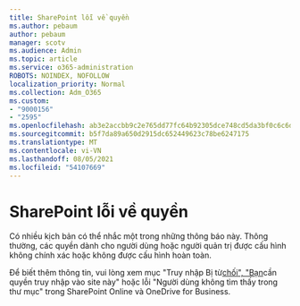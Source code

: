 ```yaml
---
title: SharePoint lỗi về quyền
ms.author: pebaum
author: pebaum
manager: scotv
ms.audience: Admin
ms.topic: article
ms.service: o365-administration
ROBOTS: NOINDEX, NOFOLLOW
localization_priority: Normal
ms.collection: Adm_O365
ms.custom:
- "9000156"
- "2595"
ms.openlocfilehash: ab3e2accbb9c2e765dd77fc64b92305dce748cd5da3bf0c6c6dd8414737c709f
ms.sourcegitcommit: b5f7da89a650d2915dc652449623c78be6247175
ms.translationtype: MT
ms.contentlocale: vi-VN
ms.lasthandoff: 08/05/2021
ms.locfileid: "54107669"
---
```

# <a name="sharepoint-permissions-errors"></a>SharePoint lỗi về quyền

Có nhiều kịch bản có thể nhắc một trong những thông báo này. Thông thường, các quyền dành cho người dùng hoặc người quản trị được cấu hình không chính xác hoặc không được cấu hình hoàn toàn. 

Để biết thêm thông tin, vui lòng xem mục "Truy nhập Bị từ[chối", "Bạn](https://docs.microsoft.com/sharepoint/support/administration/access-denied-or-need-permission-error-sharepoint-online-or-onedrive-for-business)cần quyền truy nhập vào site này" hoặc lỗi "Người dùng không tìm thấy trong thư mục" trong SharePoint Online và OneDrive for Business.
